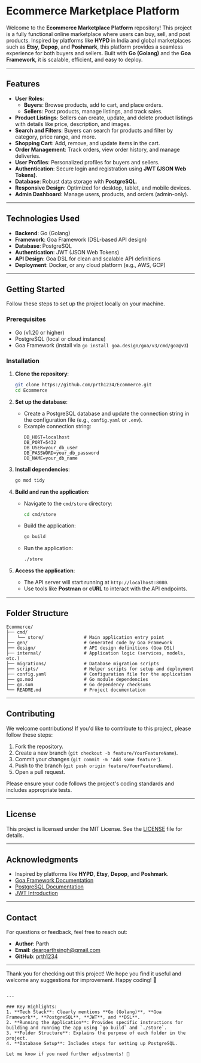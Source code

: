 # Ecommerce Marketplace Platform

Welcome to the **Ecommerce Marketplace Platform** repository! This project is a fully functional online marketplace where users can buy, sell, and post products. Inspired by platforms like **HYPD** in India and global marketplaces such as **Etsy**, **Depop**, and **Poshmark**, this platform provides a seamless experience for both buyers and sellers. Built with **Go (Golang)** and the **Goa Framework**, it is scalable, efficient, and easy to deploy.

---

## Features

- **User Roles**:
  - **Buyers**: Browse products, add to cart, and place orders.
  - **Sellers**: Post products, manage listings, and track sales.
- **Product Listings**: Sellers can create, update, and delete product listings with details like price, description, and images.
- **Search and Filters**: Buyers can search for products and filter by category, price range, and more.
- **Shopping Cart**: Add, remove, and update items in the cart.
- **Order Management**: Track orders, view order history, and manage deliveries.
- **User Profiles**: Personalized profiles for buyers and sellers.
- **Authentication**: Secure login and registration using **JWT (JSON Web Tokens)**.
- **Database**: Robust data storage with **PostgreSQL**.
- **Responsive Design**: Optimized for desktop, tablet, and mobile devices.
- **Admin Dashboard**: Manage users, products, and orders (admin-only).

---

## Technologies Used

- **Backend**: Go (Golang)
- **Framework**: Goa Framework (DSL-based API design)
- **Database**: PostgreSQL
- **Authentication**: JWT (JSON Web Tokens)
- **API Design**: Goa DSL for clean and scalable API definitions
- **Deployment**: Docker, or any cloud platform (e.g., AWS, GCP)

---

## Getting Started

Follow these steps to set up the project locally on your machine.

### Prerequisites

- Go (v1.20 or higher)
- PostgreSQL (local or cloud instance)
- Goa Framework (install via `go install goa.design/goa/v3/cmd/goa@v3`)

### Installation

1. **Clone the repository**:
   ```bash
   git clone https://github.com/prth1234/Ecommerce.git
   cd Ecommerce
   ```

2. **Set up the database**:
   - Create a PostgreSQL database and update the connection string in the configuration file (e.g., `config.yaml` or `.env`).
   - Example connection string:
     ```env
     DB_HOST=localhost
     DB_PORT=5432
     DB_USER=your_db_user
     DB_PASSWORD=your_db_password
     DB_NAME=your_db_name
     ```

3. **Install dependencies**:
   ```bash
   go mod tidy
   ```

4. **Build and run the application**:
   - Navigate to the `cmd/store` directory:
     ```bash
     cd cmd/store
     ```
   - Build the application:
     ```bash
     go build
     ```
   - Run the application:
     ```bash
     ./store
     ```

5. **Access the application**:
   - The API server will start running at `http://localhost:8080`.
   - Use tools like **Postman** or **cURL** to interact with the API endpoints.

---

## Folder Structure

```
Ecommerce/
├── cmd/
│   └── store/               # Main application entry point
├── gen/                     # Generated code by Goa Framework
├── design/                  # API design definitions (Goa DSL)
├── internal/                # Application logic (services, models, etc.)
├── migrations/              # Database migration scripts
├── scripts/                 # Helper scripts for setup and deployment
├── config.yaml              # Configuration file for the application
├── go.mod                   # Go module dependencies
├── go.sum                   # Go dependency checksums
└── README.md                # Project documentation
```

---

## Contributing

We welcome contributions! If you'd like to contribute to this project, please follow these steps:

1. Fork the repository.
2. Create a new branch (`git checkout -b feature/YourFeatureName`).
3. Commit your changes (`git commit -m 'Add some feature'`).
4. Push to the branch (`git push origin feature/YourFeatureName`).
5. Open a pull request.

Please ensure your code follows the project's coding standards and includes appropriate tests.

---

## License

This project is licensed under the MIT License. See the [LICENSE](LICENSE) file for details.

---

## Acknowledgments

- Inspired by platforms like **HYPD**, **Etsy**, **Depop**, and **Poshmark**.
- [Goa Framework Documentation](https://goa.design/)
- [PostgreSQL Documentation](https://www.postgresql.org/docs/)
- [JWT Introduction](https://jwt.io/introduction)

---

## Contact

For questions or feedback, feel free to reach out:

- **Author**: Parth  
- **Email**: dearparthsingh@gmail.com  
- **GitHub**: [prth1234](https://github.com/prth1234)  

---

Thank you for checking out this project! We hope you find it useful and welcome any suggestions for improvement. Happy coding! 🚀
```

---

### Key Highlights:
1. **Tech Stack**: Clearly mentions **Go (Golang)**, **Goa Framework**, **PostgreSQL**, **JWT**, and **DSL**.
2. **Running the Application**: Provides specific instructions for building and running the app using `go build` and `./store`.
3. **Folder Structure**: Explains the purpose of each folder in the project.
4. **Database Setup**: Includes steps for setting up PostgreSQL.

Let me know if you need further adjustments! 🚀
